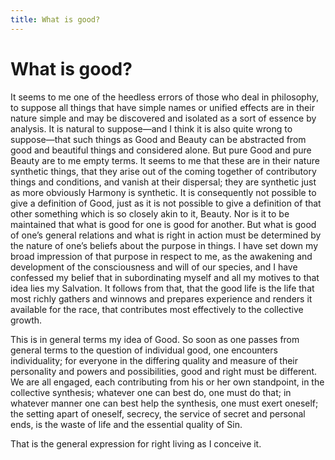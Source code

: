 ```yaml
---
title: What is good?
---
```

# What is good?

It seems to me one of the heedless errors of those who deal in
philosophy, to suppose all things that have simple names or unified
effects are in their nature simple and may be discovered and isolated as
a sort of essence by analysis. It is natural to suppose—and I think it
is also quite wrong to suppose—that such things as Good and Beauty can
be abstracted from good and beautiful things and considered alone. But
pure Good and pure Beauty are to me empty terms. It seems to me that
these are in their nature synthetic things, that they arise out of the
coming together of contributory things and conditions, and vanish at
their dispersal; they are synthetic just as more obviously Harmony is
synthetic. It is consequently not possible to give a definition of Good,
just as it is not possible to give a definition of that other something
which is so closely akin to it, Beauty. Nor is it to be maintained that
what is good for one is good for another. But what is good of one’s
general relations and what is right in action must be determined by the
nature of one’s beliefs about the purpose in things. I have set down my
broad impression of that purpose in respect to me, as the awakening and
development of the consciousness and will of our species, and I have
confessed my belief that in subordinating myself and all my motives to
that idea lies my Salvation. It follows from that, that the good life is
the life that most richly gathers and winnows and prepares experience
and renders it available for the race, that contributes most effectively
to the collective growth.

This is in general terms my idea of Good. So soon as one passes from
general terms to the question of individual good, one encounters
individuality; for everyone in the differing quality and measure of
their personality and powers and possibilities, good and right must be
different. We are all engaged, each contributing from his or her own
standpoint, in the collective synthesis; whatever one can best do, one
must do that; in whatever manner one can best help the synthesis, one
must exert oneself; the setting apart of oneself, secrecy, the service
of secret and personal ends, is the waste of life and the essential
quality of Sin.

That is the general expression for right living as I conceive it.

